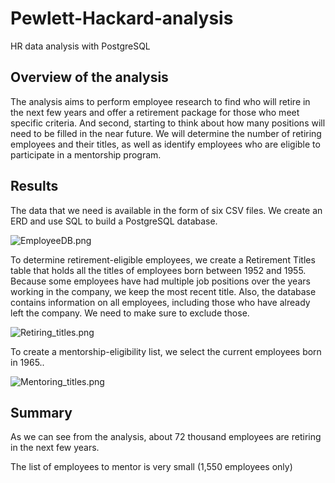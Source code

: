 # Pewlett-Hackard-analysis
HR data analysis with PostgreSQL

## Overview of the analysis

The analysis aims to perform employee research to find who will retire in the next few years and offer a retirement package for those who meet specific criteria. And second, starting to think about how many positions will need to be filled in the near future. We will determine the number of retiring employees and their titles, as well as identify employees who are eligible to participate in a mentorship program.

## Results

The data that we need is available in the form of six CSV files. We create an ERD and use SQL to build a PostgreSQL database.

![EmployeeDB.png]()

To determine retirement-eligible employees, we create a Retirement Titles table that holds all the titles of employees born between 1952 and 1955. Because some employees have had multiple job positions over the years working in the company, we keep the most recent title. Also, the database contains information on all employees, including those who have already left the company. We need to make sure to exclude those.

![Retiring_titles.png]()

To create a mentorship-eligibility list, we select the current employees born in 1965.. 

![Mentoring_titles.png]()

## Summary

As we can see from the analysis, about 72 thousand employees are retiring in the next few years. 

The list of employees to mentor is very small (1,550 employees only)



